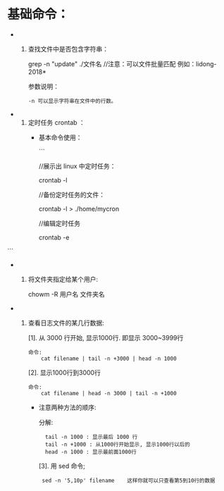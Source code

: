 # 基础命令：

* 1. 查找文件中是否包含字符串：

     grep  -n  "update" ./文件名  //注意：可以文件批量匹配  例如：lidong-2018\*

     参数说明：

     ```text
     -n 可以显示字符串在文件中的行数。
     ```
* 1. 定时任务 crontab ：
     * 基本命令使用：

       \`\`\`

       //展示出 linux 中定时任务：

       crontab -l

       //备份定时任务的文件：

       crontab -l &gt; ./home/mycron

       //编辑定时任务

       crontab -e

\`\`\`

* 1. 将文件夹指定给某个用户:                    

        chowm -R 用户名  文件夹名           
* 1. 查看日志文件的某几行数据:

     \[1\]. 从 3000 行开始, 显示1000行. 即显示 3000~3999行               

     ```text
     命令:                                
         cat filename | tail -n +3000 | head -n 1000                 
     ```

     \[2\]. 显示1000行到3000行                               

     ```text
     命令:              
         cat filename | head -n 3000 | tail -n +1000           
     ```

     * 注意两种方法的顺序:                                

         分解:              

       ```text
         tail -n 1000 : 显示最后 1000 行                
         tail -n +1000 : 从1000行开始显示, 显示1000行以后的              
         head -n 1000 : 显示最前面1000行                     
       ```

       \[3\]. 用 sed 命令;            

       ```text
        sed -n '5,10p' filename    这样你就可以只查看第5到10行的数据
       ```

